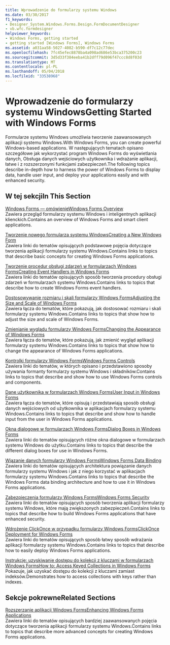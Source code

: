 ```yaml
---
title: Wprowadzenie do formularzy systemu Windows
ms.date: 03/30/2017
f1_keywords:
- Designer_System.Windows.Forms.Design.FormDocumentDesigner
- vb.wfc.formdesigner
helpviewer_keywords:
- Windows Forms, getting started
- getting started [Windows Forms], Windows Forms
ms.assetid: a031aa58-5027-4082-b590-df7c12c77dec
ms.openlocfilehash: 7fc45efec8878ba4a098ad686e53bca375200c23
ms.sourcegitcommit: 3d5d33f384eeba41b2dff79d096f47ccc8d8f03d
ms.translationtype: MT
ms.contentlocale: pl-PL
ms.lasthandoff: 05/04/2018
ms.locfileid: "33538968"
---
```

# <a name="getting-started-with-windows-forms"></a><span data-ttu-id="a8611-102">Wprowadzenie do formularzy systemu Windows</span><span class="sxs-lookup"><span data-stu-id="a8611-102">Getting Started with Windows Forms</span></span>
<span data-ttu-id="a8611-103">Formularze systemu Windows umożliwia tworzenie zaawansowanych aplikacji systemu Windows.</span><span class="sxs-lookup"><span data-stu-id="a8611-103">With Windows Forms, you can create powerful Windows-based applications.</span></span> <span data-ttu-id="a8611-104">W następujących tematach opisano szczegółowe jak wykorzystać program Windows Forms do wyświetlania danych, Obsługa danych wejściowych użytkownika i wdrażanie aplikacji, łatwe i z rozszerzonymi funkcjami zabezpieczeń.</span><span class="sxs-lookup"><span data-stu-id="a8611-104">The following topics describe in-depth how to harness the power of Windows Forms to display data, handle user input, and deploy your applications easily and with enhanced security.</span></span>  
  
## <a name="in-this-section"></a><span data-ttu-id="a8611-105">W tej sekcji</span><span class="sxs-lookup"><span data-stu-id="a8611-105">In This Section</span></span>  
 [<span data-ttu-id="a8611-106">Windows Forms — omówienie</span><span class="sxs-lookup"><span data-stu-id="a8611-106">Windows Forms Overview</span></span>](../../../docs/framework/winforms/windows-forms-overview.md)  
 <span data-ttu-id="a8611-107">Zawiera przegląd formularzy systemu Windows i inteligentnych aplikacji klienckich.</span><span class="sxs-lookup"><span data-stu-id="a8611-107">Contains an overview of Windows Forms and smart client applications.</span></span>  
  
 [<span data-ttu-id="a8611-108">Tworzenie nowego formularza systemu Windows</span><span class="sxs-lookup"><span data-stu-id="a8611-108">Creating a New Windows Form</span></span>](../../../docs/framework/winforms/creating-a-new-windows-form.md)  
 <span data-ttu-id="a8611-109">Zawiera linki do tematów opisujących podstawowe pojęcia dotyczące tworzenia aplikacji formularzy systemu Windows.</span><span class="sxs-lookup"><span data-stu-id="a8611-109">Contains links to topics that describe basic concepts for creating Windows Forms applications.</span></span>  
  
 [<span data-ttu-id="a8611-110">Tworzenie procedur obsługi zdarzeń w formularzach Windows Forms</span><span class="sxs-lookup"><span data-stu-id="a8611-110">Creating Event Handlers in Windows Forms</span></span>](../../../docs/framework/winforms/creating-event-handlers-in-windows-forms.md)  
 <span data-ttu-id="a8611-111">Zawiera linki do tematów opisujących sposób tworzenia procedury obsługi zdarzeń w formularzach systemu Windows.</span><span class="sxs-lookup"><span data-stu-id="a8611-111">Contains links to topics that describe how to create Windows Forms event handlers.</span></span>  
  
 [<span data-ttu-id="a8611-112">Dostosowywanie rozmiaru i skali formularzy Windows Forms</span><span class="sxs-lookup"><span data-stu-id="a8611-112">Adjusting the Size and Scale of Windows Forms</span></span>](../../../docs/framework/winforms/adjusting-the-size-and-scale-of-windows-forms.md)  
 <span data-ttu-id="a8611-113">Zawiera łącza do tematów, które pokazują, jak dostosować rozmiaru i skali formularzy systemu Windows.</span><span class="sxs-lookup"><span data-stu-id="a8611-113">Contains links to topics that show how to adjust the size and scale of Windows Forms.</span></span>  
  
 [<span data-ttu-id="a8611-114">Zmienianie wyglądu formularzy Windows Forms</span><span class="sxs-lookup"><span data-stu-id="a8611-114">Changing the Appearance of Windows Forms</span></span>](../../../docs/framework/winforms/changing-the-appearance-of-windows-forms.md)  
 <span data-ttu-id="a8611-115">Zawiera łącza do tematów, które pokazują, jak zmienić wygląd aplikacji formularzy systemu Windows.</span><span class="sxs-lookup"><span data-stu-id="a8611-115">Contains links to topics that show how to change the appearance of Windows Forms applications.</span></span>  
  
 [<span data-ttu-id="a8611-116">Kontrolki formularzy Windows Forms</span><span class="sxs-lookup"><span data-stu-id="a8611-116">Windows Forms Controls</span></span>](../../../docs/framework/winforms/controls/index.md)  
 <span data-ttu-id="a8611-117">Zawiera linki do tematów, w których opisano i przedstawiono sposoby używania formanty formularzy systemu Windows i składników.</span><span class="sxs-lookup"><span data-stu-id="a8611-117">Contains links to topics that describe and show how to use Windows Forms controls and components.</span></span>  
  
 [<span data-ttu-id="a8611-118">Dane użytkownika w formularzach Windows Forms</span><span class="sxs-lookup"><span data-stu-id="a8611-118">User Input in Windows Forms</span></span>](../../../docs/framework/winforms/user-input-in-windows-forms.md)  
 <span data-ttu-id="a8611-119">Zawiera łącza do tematów, które opisują i przedstawiają sposób obsługi danych wejściowych od użytkownika w aplikacjach formularzy systemu Windows.</span><span class="sxs-lookup"><span data-stu-id="a8611-119">Contains links to topics that describe and show how to handle input from the user in Windows Forms applications.</span></span>  
  
 [<span data-ttu-id="a8611-120">Okna dialogowe w formularzach Windows Forms</span><span class="sxs-lookup"><span data-stu-id="a8611-120">Dialog Boxes in Windows Forms</span></span>](../../../docs/framework/winforms/dialog-boxes-in-windows-forms.md)  
 <span data-ttu-id="a8611-121">Zawiera linki do tematów opisujących różne okna dialogowe w formularzach systemu Windows do użytku.</span><span class="sxs-lookup"><span data-stu-id="a8611-121">Contains links to topics that describe the different dialog boxes for use in Windows Forms.</span></span>  
  
 [<span data-ttu-id="a8611-122">Wiązanie danych formularzy Windows Forms</span><span class="sxs-lookup"><span data-stu-id="a8611-122">Windows Forms Data Binding</span></span>](../../../docs/framework/winforms/windows-forms-data-binding.md)  
 <span data-ttu-id="a8611-123">Zawiera linki do tematów opisujących architektura powiązanie danych formularzy systemu Windows i jak z niego korzystać w aplikacjach formularzy systemu Windows.</span><span class="sxs-lookup"><span data-stu-id="a8611-123">Contains links to topics that describe the Windows Forms data binding architecture and how to use it in Windows Forms applications.</span></span>  
  
 [<span data-ttu-id="a8611-124">Zabezpieczenia formularzy Windows Forms</span><span class="sxs-lookup"><span data-stu-id="a8611-124">Windows Forms Security</span></span>](../../../docs/framework/winforms/windows-forms-security.md)  
 <span data-ttu-id="a8611-125">Zawiera linki do tematów opisujących sposób tworzenia aplikacji formularzy systemu Windows, które mają zwiększonych zabezpieczeń.</span><span class="sxs-lookup"><span data-stu-id="a8611-125">Contains links to topics that describe how to build Windows Forms applications that have enhanced security.</span></span>  
  
 [<span data-ttu-id="a8611-126">Wdrożenie ClickOnce w przypadku formularzy Windows Forms</span><span class="sxs-lookup"><span data-stu-id="a8611-126">ClickOnce Deployment for Windows Forms</span></span>](../../../docs/framework/winforms/clickonce-deployment-for-windows-forms.md)  
 <span data-ttu-id="a8611-127">Zawiera linki do tematów opisujących sposób łatwy sposób wdrażania aplikacji formularzy systemu Windows.</span><span class="sxs-lookup"><span data-stu-id="a8611-127">Contains links to topics that describe how to easily deploy Windows Forms applications.</span></span>  
  
 [<span data-ttu-id="a8611-128">Instrukcje: uzyskiwanie dostępu do kolekcji z kluczami w formularzach Windows Forms</span><span class="sxs-lookup"><span data-stu-id="a8611-128">How to: Access Keyed Collections in Windows Forms</span></span>](../../../docs/framework/winforms/how-to-access-keyed-collections-in-windows-forms.md)  
 <span data-ttu-id="a8611-129">Pokazuje, jak uzyskać dostępu do kolekcji z kluczami zamiast indeksów.</span><span class="sxs-lookup"><span data-stu-id="a8611-129">Demonstrates how to access collections with keys rather than indexes.</span></span>  
  
## <a name="related-sections"></a><span data-ttu-id="a8611-130">Sekcje pokrewne</span><span class="sxs-lookup"><span data-stu-id="a8611-130">Related Sections</span></span>  
 [<span data-ttu-id="a8611-131">Rozszerzanie aplikacji Windows Forms</span><span class="sxs-lookup"><span data-stu-id="a8611-131">Enhancing Windows Forms Applications</span></span>](../../../docs/framework/winforms/advanced/index.md)  
 <span data-ttu-id="a8611-132">Zawiera linki do tematów opisujących bardziej zaawansowanych pojęcia dotyczące tworzenia aplikacji formularzy systemu Windows.</span><span class="sxs-lookup"><span data-stu-id="a8611-132">Contains links to topics that describe more advanced concepts for creating Windows Forms applications.</span></span>
